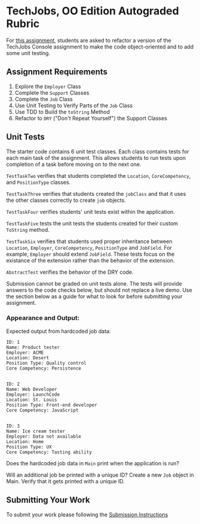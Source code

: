 # TechJobs, OO Edition Autograded Rubric

For [this assignment](https://education.launchcode.org/java-web-development/assignments/tech-jobs-oo.html), students are asked to refactor a version of the TechJobs Console assignment to make the code object-oriented and to add some unit testing.

## Assignment Requirements

1. Explore the `Employer` Class
2. Complete the `Support` Classes
3. Complete the `Job` Class
4. Use Unit Testing to Verify Parts of the `Job` Class
5. Use TDD to Build the `toString` Method
6. Refactor to `DRY` ("Don't Repeat Yourself") the Support Classes

## Unit Tests
 
The starter code contains 6 unit test classes.  Each class contains tests for each main task of the assignment. This allows students to run tests upon completion of a task before moving on to the next one.
 
`TestTaskTwo` verifies that students completed the `Location`, `CoreCompetency`, and `PositionType` classes.

`TestTaskThree` verifies that students created the `jobClass` and that it uses the other classes correctly to create `job` objects.  

`TestTaskFour` verifies students' unit tests exist within the application.  

`TestTaskFive` tests the unit tests the students created for their custom `ToString` method.  

`TestTaskSix` verifies that students used proper inheritance between `Location`, `Employer`, `CoreCompetency`, `PositionType` and `JobField`.  For example, `Employer` should extend `JobField`.  These tests focus on the existance of the extension rather than the behavior of the extension. 

`AbstractTest` verifies the behavior of the DRY code.  

Submission cannot be graded on unit tests alone.  The tests will provide answers to the code checks below, but should not replace a live demo.  Use the section below as a guide for what to look for before submitting your assignment.
  
### Appearance and Output:
 
Expected output from hardcoded job data:
 
```
ID: 1
Name: Product tester
Employer: ACME
Location: Desert
Position Type: Quality control
Core Competency: Persistence
 
 
ID: 2
Name: Web Developer
Employer: LaunchCode
Location: St. Louis
Position Type: Front-end developer
Core Competency: JavaScript
 
 
ID: 3
Name: Ice cream tester
Employer: Data not available
Location: Home
Position Type: UX
Core Competency: Tasting ability
```
 
Does the hardcoded job data in `Main` print when the application is run?
 
Will an additional job be printed with a unique ID? Create a new
`Job` object in Main. Verify that it gets printed with a unique ID.

## Submitting Your Work

To submit your work please following the [Submission Instructions](https://education.launchcode.org/java-web-development/assignments/hello-world.html#submitting-your-work)
